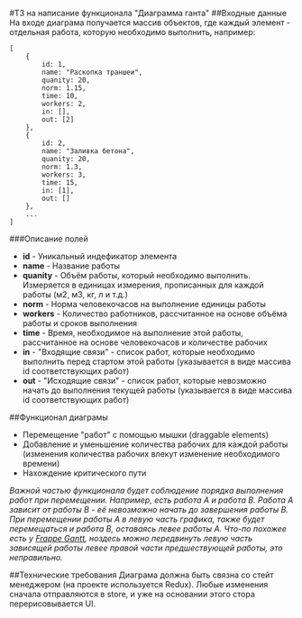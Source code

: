 #ТЗ на написание функционала "Диаграмма ганта"
##Входные данные
На входе диаграма получается массив объектов, где каждый элемент - отдельная работа, которую необходимо выполнить, например:

	[
		{
			id: 1, 
			name: "Раскопка траншеи",
			quanity: 20,
			norm: 1.15,
			time: 10,
			workers: 2,
			in: [],
			out: [2]
		},
		{
			id: 2, 
			name: "Заливка бетона",
			quanity: 20,
			norm: 1.3,
			workers: 3,
			time: 15,
			in: [1],
			out: []
		},
		...
	]

###Описание полей
- **id** - Уникальный индефикатор элемента
- **name** - Название работы
- **quanity** - Объём работы, который необходимо выполнить. Измеряется в единицах измерения, прописанных для каждой работы (м2, м3, кг, л и т.д.)
- **norm** - Норма человекочасов на выполнение единицы работы
- **workers** - Количество работников, рассчитанное на основе объёма работы и сроков выполнения
- **time** - Время, необходимое на выполнение этой работы, рассчитанное на основе человекочасов и количестве рабочих
- **in** - "Входящие связи" - список работ, которые необходимо выполнить перед стартом этой работы (указывается в виде массива id соответствующих работ)
- **out** - "Исходящие связи" - список работ, которые невозможно начать до выполнения текущей работы (указывается в виде массива id соответствующих работ)

##Функционал диаграмы
- Перемещение "работ" с помощью мышки (draggable elements)
- Добавление и уменьшение количества рабочих для каждой работы (изменения количества рабочих влекут изменение необходимого времени)
- Нахождение критического пути

*Важной частью функционала будет соблюдение порядка выполнения работ при перемещении. Например, есть работа А и работа В. Работа А зависит от работы В - её невозможно начать до завершения работы В. При перемещении работы А в левую часть графика, также будет перемещаться и работа В, оставаясь левее работы А. Что-по похожее есть у [Frappe Gantt](https://frappe.io/gantt), ноздесь можно передвинуть левую часть зависящей работы левее правой части предшествующей работы, это неправильно.*

##Технические требования
Диаграма должна быть связна со стейт менеджером (на проекте используется Redux). Любые изменения сначала отправляются в store, и уже на основании этого стора перерисовывается UI.

